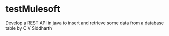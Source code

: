 # testMulesoft
Develop a REST API in java to insert and retrieve some data from a database table by C V Siddharth
